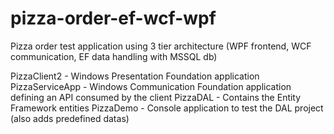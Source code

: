 # pizza-order-ef-wcf-wpf
Pizza order test application using 3 tier architecture (WPF frontend, WCF communication, EF data handling with MSSQL db)

PizzaClient2 - Windows Presentation Foundation application
PizzaServiceApp - Windows Communication Foundation application defining an API consumed by the client
PizzaDAL - Contains the Entity Framework entities
PizzaDemo - Console application to test the DAL project (also adds predefined datas)
